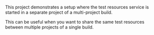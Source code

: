This project demonstrates a setup where the test resources service is started in a separate project of a multi-project build.

This can be useful when you want to share the same test resources between multiple projects of a single build.
